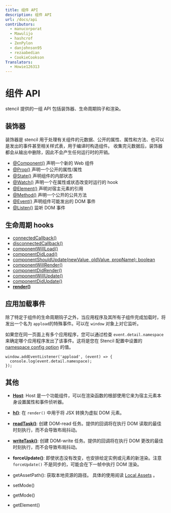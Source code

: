 ```yaml
---
title: 组件 API
description: 组件 API
url: /docs/api
contributors:
  - manucorporat
  - Mawulijo
  - hashcrof
  - ZenPylon
  - danjohnson95
  - rezaabedian
  - CookieCookson
Translators:
  - Howie126313
---
```


# 组件 API

stencil 提供的一组 API 包括装饰器、生命周期钩子和渲染。


## 装饰器

装饰器是 stencil 用于处理有关组件的元数据、公开的属性、属性和方法、也可以是发出的事件甚至相关样式表，用于编译时构造组件。
收集完元数据后，装饰器都会从输出中删除，因此不会产生任何运行时的开销。

- [@Component()](component#component-decorator) 声明一个新的 Web 组件
- [@Prop()](properties#prop-decorator) 声明一个公开的属性/属性
- [@State()](state#state-decorator) 声明组件的内部状态
- [@Watch()](reactive-data#watch-decorator) 声明一个在属性或状态改变时运行的 hook
- [@Element()](host-element#element-decorator) 声明对宿主元素的引用
- [@Method()](methods#method-decorator) 声明一个公开的公共方法
- [@Event()](events#event-decorator) 声明组件可能发出的 DOM 事件
- [@Listen()](events#listen-decorator) 监听 DOM 事件


## 生命周期 hooks

- [connectedCallback()](component-lifecycle#connectedcallback-)
- [disconnectedCallback()](component-lifecycle#disconnectedcallback-)
- [componentWillLoad()](component-lifecycle#componentwillload-)
- [componentDidLoad()](component-lifecycle#componentdidload-)
- [componentShouldUpdate(newValue, oldValue, propName): boolean](component-lifecycle#componentshouldupdate)
- [componentWillRender()](component-lifecycle#componentwillrender-)
- [componentDidRender()](component-lifecycle#componentdidrender-)
- [componentWillUpdate()](component-lifecycle#componentwillupdate-)
- [componentDidUpdate()](component-lifecycle#componentdidupdate-)
- **[render()](templating-jsx)**


## 应用加载事件

除了特定于组件的生命周期钩子之外，当应用程序及其所有子组件完成加载时，将发出一个名为 `appload`的特殊事件。可以在 `window` 对象上对它监听。

如果您在同一页面上有多个应用程序，您可以通过检查 `event.detail.namespace` 来确定哪个应用程序发出了该事件。这将是您在 Stencil 配置中设置的 [namespace config option](/docs/config/testing#namespace) 的值。

```tsx
window.addEventListener('appload', (event) => {
  console.log(event.detail.namespace);
});
```

## 其他

- [**Host**](host-element): Host 是一个功能组件，可以在渲染函数的根部使用它来为宿主元素本身设置属性和事件侦听器。

- [**h()**](templating-jsx): 在 `render()` 中用于将 JSX 转换为虚拟 DOM 元素。

- [**readTask()**](https://developers.google.com/web/fundamentals/performance/rendering/avoid-large-complex-layouts-and-layout-thrashing): 创建 DOM-read 任务。提供的回调将在执行 DOM 读取的最佳时刻执行，而不会导致布局抖动。

- [**writeTask()**](https://developers.google.com/web/fundamentals/performance/rendering/avoid-large-complex-layouts-and-layout-thrashing): 创建 DOM-write 任务。提供的回调将在执行 DOM 更改的最佳时刻执行，而不会导致布局抖动。

- **forceUpdate()**: 即使状态没有改变，也安排给定实例或元素的新渲染。注意 `forceUpdate()` 不是同步的，可能会在下一帧中执行 DOM 渲染。

- getAssetPath(): 获取本地资源的路径。 具体的使用阅读 [Local Assets](/docs/local-assets#component-s-assetsdirs) 。
- setMode()
- getMode()
- getElement()
